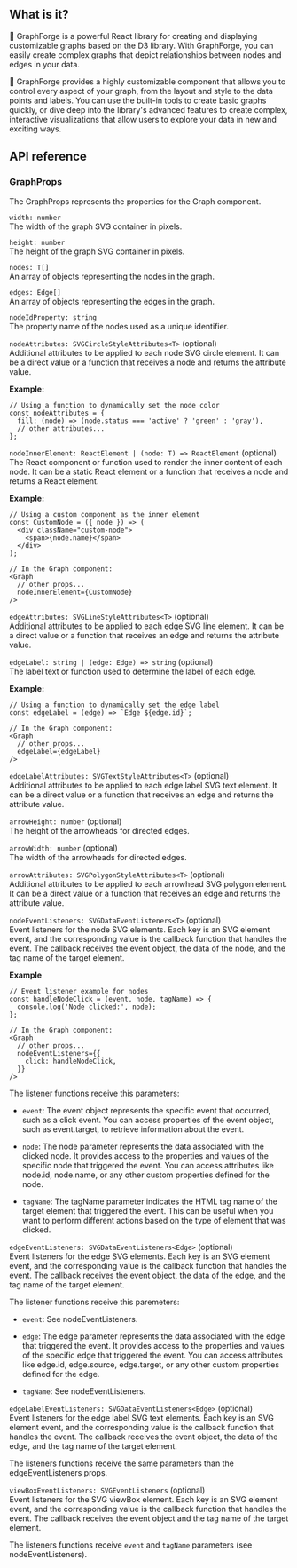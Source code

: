 ## What is it?

💪 GraphForge is a  powerful React library for creating and displaying customizable graphs based on the D3 library. With GraphForge, you can easily create complex graphs that depict relationships between nodes and edges in your data.

🔧 GraphForge provides a highly customizable component that allows you to control every aspect of your graph, from the layout and style to the data points and labels. You can use the built-in tools to create basic graphs quickly, or dive deep into the library's advanced features to create complex, interactive visualizations that allow users to explore your data in new and exciting ways.

## API reference

### GraphProps

The GraphProps represents the properties for the Graph component.

`width: number`  
The width of the graph SVG container in pixels.

`height: number`  
The height of the graph SVG container in pixels.

`nodes: T[]`  
An array of objects representing the nodes in the graph.

`edges: Edge[]`   
An array of objects representing the edges in the graph.

`nodeIdProperty: string`  
The property name of the nodes used as a unique identifier.

`nodeAttributes: SVGCircleStyleAttributes<T>` (optional)  
Additional attributes to be applied to each node SVG circle element. It can be a direct value or a function that receives a node and returns the attribute value.

**Example:**

```tsx
// Using a function to dynamically set the node color
const nodeAttributes = {
  fill: (node) => (node.status === 'active' ? 'green' : 'gray'),
  // other attributes...
};
```

`nodeInnerElement: ReactElement | (node: T) => ReactElement` (optional)  
The React component or function used to render the inner content of each node. It can be a static React element or a function that receives a node and returns a React element.

**Example:**

```tsx
// Using a custom component as the inner element
const CustomNode = ({ node }) => (
  <div className="custom-node">
    <span>{node.name}</span>
  </div>
);

// In the Graph component:
<Graph
  // other props...
  nodeInnerElement={CustomNode}
/>
```

`edgeAttributes: SVGLineStyleAttributes<T>` (optional)  
Additional attributes to be applied to each edge SVG line element. It can be a direct value or a function that receives an edge and returns the attribute value.

`edgeLabel: string | (edge: Edge) => string` (optional)  
The label text or function used to determine the label of each edge.

**Example:**
```tsx
// Using a function to dynamically set the edge label
const edgeLabel = (edge) => `Edge ${edge.id}`;

// In the Graph component:
<Graph
  // other props...
  edgeLabel={edgeLabel}
/>
```

`edgeLabelAttributes: SVGTextStyleAttributes<T>` (optional)  
Additional attributes to be applied to each edge label SVG text element. It can be a direct value or a function that receives an edge and returns the attribute value.

`arrowHeight: number` (optional)  
The height of the arrowheads for directed edges.

`arrowWidth: number` (optional)  
The width of the arrowheads for directed edges.

`arrowAttributes: SVGPolygonStyleAttributes<T>` (optional)  
Additional attributes to be applied to each arrowhead SVG polygon element. It can be a direct value or a function that receives an edge and returns the attribute value.

`nodeEventListeners: SVGDataEventListeners<T>` (optional)  
Event listeners for the node SVG elements. Each key is an SVG element event, and the corresponding value is the callback function that handles the event. The callback receives the event object, the data of the node, and the tag name of the target element.

**Example**
```tsx
// Event listener example for nodes
const handleNodeClick = (event, node, tagName) => {
  console.log('Node clicked:', node);
};

// In the Graph component:
<Graph
  // other props...
  nodeEventListeners={{
    click: handleNodeClick,
  }}
/>
```

The listener functions receive this parameters:

- `event`: The event object represents the specific event that occurred, such as a click event. You can access properties of the event object, such as event.target, to retrieve information about the event.

- `node`: The node parameter represents the data associated with the clicked node. It provides access to the properties and values of the specific node that triggered the event. You can access attributes like node.id, node.name, or any other custom properties defined for the node.

- `tagName`: The tagName parameter indicates the HTML tag name of the target element that triggered the event. This can be useful when you want to perform different actions based on the type of element that was clicked.

`edgeEventListeners: SVGDataEventListeners<Edge>` (optional)  
Event listeners for the edge SVG elements. Each key is an SVG element event, and the corresponding value is the callback function that handles the event. The callback receives the event object, the data of the edge, and the tag name of the target element.

The listener functions receive this paremeters:

- `event`: See nodeEventListeners.

- `edge`: The edge parameter represents the data associated with the edge that triggered the event. It provides access to the properties and values of the specific edge that triggered the event. You can access attributes like edge.id, edge.source, edge.target, or any other custom properties defined for the edge.

- `tagName`: See nodeEventListeners.

`edgeLabelEventListeners: SVGDataEventListeners<Edge>` (optional)  
Event listeners for the edge label SVG text elements. Each key is an SVG element event, and the corresponding value is the callback function that handles the event. The callback receives the event object, the data of the edge, and the tag name of the target element.

The listeners functions receive the same parameters than the edgeEventListeners props.

`viewBoxEventListeners: SVGEventListeners` (optional)  
Event listeners for the SVG viewBox element. Each key is an SVG element event, and the corresponding value is the callback function that handles the event. The callback receives the event object and the tag name of the target element.

The listeners functions receive `event` and `tagName` parameters (see nodeEventListeners).
